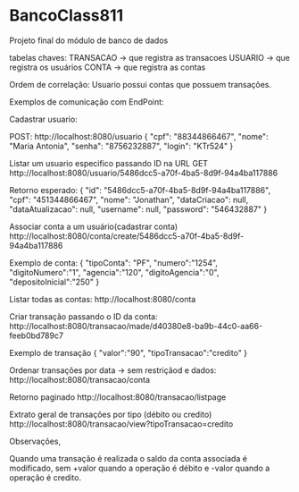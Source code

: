 # BancoClass811

Projeto final do módulo de banco de dados

tabelas chaves:
TRANSACAO -> que registra as transacoes
USUARIO -> que registra os usuários
CONTA -> que registra as contas

Ordem de correlação: Usuario possui contas que possuem transações.

Exemplos de comunicação com EndPoint:

Cadastrar usuario:

POST: http://localhost:8080/usuario
{
	"cpf": "88344866467",
	"nome": "Maria Antonia", 
	"senha": "8756232887",
	"login": "KTr524"
}

Listar um usuario especifico passando ID na URL
GET  http://localhost:8080/usuario/5486dcc5-a70f-4ba5-8d9f-94a4ba117886

Retorno esperado:
{
	"id": "5486dcc5-a70f-4ba5-8d9f-94a4ba117886",
	"cpf": "451344866467",
	"nome": "Jonathan",
	"dataCriacao": null,
	"dataAtualizacao": null,
	"username": null,
	"password": "546432887"
}

Associar conta a um usuário(cadastrar conta)
http://localhost:8080/conta/create/5486dcc5-a70f-4ba5-8d9f-94a4ba117886

Exemplo de conta:
{
	"tipoConta": "PF",
	"numero":"1254",
	"digitoNumero":"1",
	"agencia":"120",
	"digitoAgencia":"0",
	"depositoInicial":"250"	
}

Listar todas as contas:
http://localhost:8080/conta

Criar transação passando o ID da conta:
http://localhost:8080/transacao/made/d40380e8-ba9b-44c0-aa66-feeb0bd789c7

Exemplo de transação
{
	"valor":"90",
	"tipoTransacao":"credito"
}

Ordenar transações por data -> sem restriçãod e dados:
http://localhost:8080/transacao/conta

Retorno paginado 
http://localhost:8080/transacao/listpage

Extrato geral de transações por tipo (débito ou credito)
http://localhost:8080/transacao/view?tipoTransacao=credito


Observações, 

Quando uma transação é realizada o saldo da conta associada é modificado, sem +valor quando a operação é débito e -valor quando a operação é credito.




